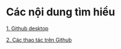 # Các nội dung tìm hiểu

[1. Github desktop](./BC_Github.md#1)

[2. Các thao tác trên Github](./BC_Github.md#2)

